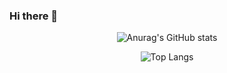 ### Hi there 👋

<div align="center">

![Anurag's GitHub stats](https://github-readme-stats.vercel.app/api?username=Ataraxia1001&show_icons=true&theme=tokyonight)



![Top Langs](https://github-readme-stats.vercel.app/api/top-langs/?username=Ataraxia1001&layout=compact&theme=tokyonight)



</div>


<!--
**Ataraxia1001/Ataraxia1001** is a ✨ _special_ ✨ repository because its `README.md` (this file) appears on your GitHub profile.

Here are some ideas to get you started:

- 🔭 I’m currently working on ...
- 🌱 I’m currently learning ...
- 👯 I’m looking to collaborate on ...
- 🤔 I’m looking for help with ...
- 💬 Ask me about ...
- 📫 How to reach me: ...
- 😄 Pronouns: ...
- ⚡ Fun fact: ...
-->

